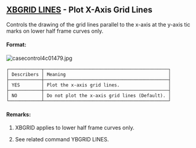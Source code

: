 ## [XBGRID LINES](https://help.hexagonmi.com/bundle/MSC_Nastran_2022.4/page/Nastran_Combined_Book/qrg/casecontrol4c/TOC.XBGRID.LINES.xhtml) - Plot X-Axis Grid Lines

Controls the drawing of the grid lines parallel to the x-axis at the y-axis tic marks on lower half frame curves only.

#### Format:

![casecontrol4c01479.jpg](https://help-be.hexagonmi.com/bundle/MSC_Nastran_2022.4/page/Nastran_Combined_Book/qrg/casecontrol4c/../../../assets/casecontrol4c01479.jpg?_LANG=enus)  

```text
┌────────────┬──────────────────────────────────────────────┐
│ Describers │ Meaning                                      │
├────────────┼──────────────────────────────────────────────┤
│ YES        │ Plot the x-axis grid lines.                  │
├────────────┼──────────────────────────────────────────────┤
│ NO         │ Do not plot the x-axis grid lines (Default). │
└────────────┴──────────────────────────────────────────────┘
```

#### Remarks:

1. XBGRID applies to lower half frame curves only.

2. See related command YBGRID LINES.
